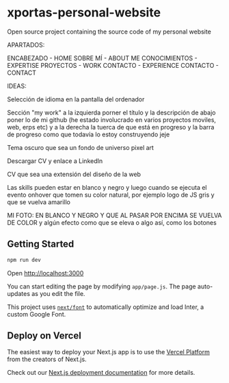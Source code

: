 # xportas-personal-website
Open source project containing the source code of my personal website


APARTADOS:

ENCABEZADO - HOME
SOBRE MÍ - ABOUT ME
CONOCIMIENTOS - EXPERTISE
PROYECTOS - WORK
CONTACTO - EXPERIENCE
CONTACTO - CONTACT



IDEAS:

Selección de idioma en la pantalla del ordenador

Sección "my work" a la izquierda porner el título y la descripción de abajo poner lo de mi github (he estado involucrado en varios proyectos moviles, web, erps etc) y a la derecha la tuerca de que está en progreso y la barra de progreso como que todavía lo estoy construyendo jeje

Tema oscuro que sea un fondo de universo pixel art

Descargar CV y enlace a LinkedIn

CV que sea una extensión del diseño de la web

Las skills pueden estar en blanco y negro y luego cuando se ejecuta el evento onhover que tomen su color natural, por ejemplo logo de JS gris y que se vuelva amarillo

MI FOTO: EN BLANCO Y NEGRO Y QUE AL PASAR POR ENCIMA SE VUELVA DE COLOR y algún efecto como que se eleva o algo así, como los botones



## Getting Started

```bash
npm run dev

```
Open [http://localhost:3000](http://localhost:3000)

You can start editing the page by modifying `app/page.js`. The page auto-updates as you edit the file.

This project uses [`next/font`](https://nextjs.org/docs/basic-features/font-optimization) to automatically optimize and load Inter, a custom Google Font.

## Deploy on Vercel

The easiest way to deploy your Next.js app is to use the [Vercel Platform](https://vercel.com/new?utm_medium=default-template&filter=next.js&utm_source=create-next-app&utm_campaign=create-next-app-readme) from the creators of Next.js.

Check out our [Next.js deployment documentation](https://nextjs.org/docs/deployment) for more details.
